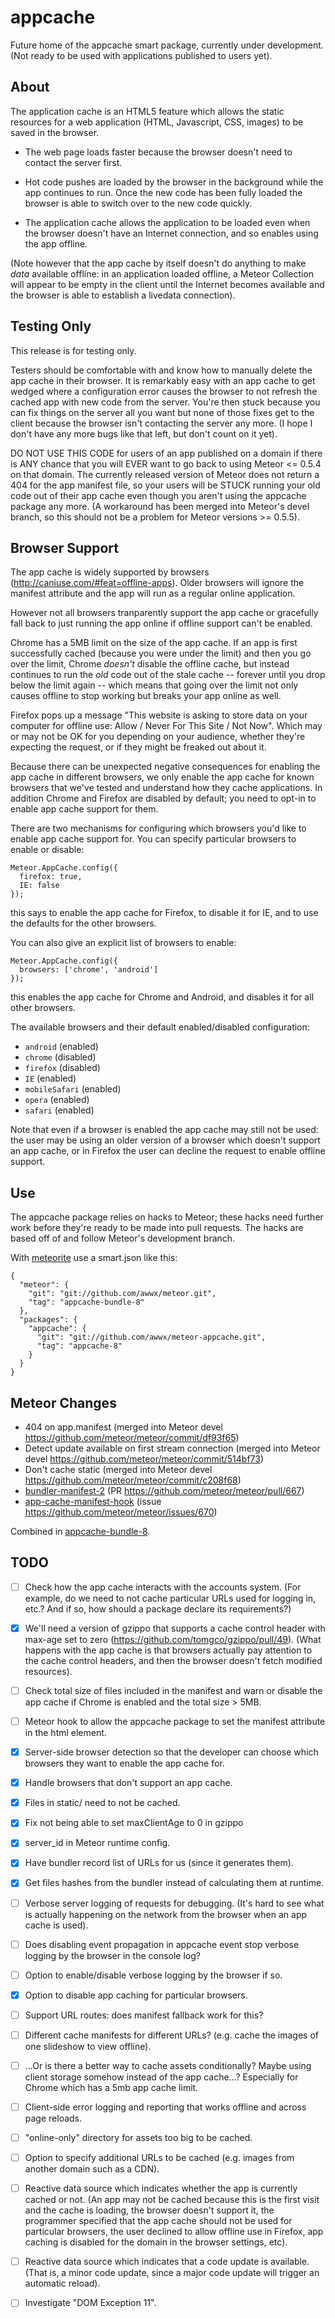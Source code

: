 appcache
========

Future home of the appcache smart package, currently under
development.  (Not ready to be used with applications
published to users yet).


About
-----

The application cache is an HTML5 feature which allows the static
resources for a web application (HTML, Javascript, CSS, images)
to be saved in the browser.

* The web page loads faster because the browser doesn't need to contact
  the server first.

* Hot code pushes are loaded by the browser in the background while the
  app continues to run.  Once the new code has been fully loaded the
  browser is able to switch over to the new code quickly.

* The application cache allows the application to be loaded even when
  the browser doesn't have an Internet connection, and so enables using
  the app offline.

(Note however that the app cache by itself doesn't do anything to make
*data* available offline: in an application loaded offline, a Meteor
Collection will appear to be empty in the client until the Internet
becomes available and the browser is able to establish a livedata
connection).


Testing Only
------------

This release is for testing only.

Testers should be comfortable with and know how to manually delete the
app cache in their browser.  It is remarkably easy with an app cache
to get wedged where a configuration error causes the browser to not
refresh the cached app with new code from the server.  You're then
stuck because you can fix things on the server all you want but none
of those fixes get to the client because the browser isn't contacting
the server any more.  (I hope I don't have any more bugs like that left,
but don't count on it yet).

DO NOT USE THIS CODE for users of an app published on a domain if
there is ANY chance that you will EVER want to go back to using Meteor
<= 0.5.4 on that domain.  The currently released version of Meteor
does not return a 404 for the app manifest file, so your users will be
STUCK running your old code out of their app cache even though you
aren't using the appcache package any more.  (A workaround has been
merged into Meteor's devel branch, so this should not be a problem for
Meteor versions >= 0.5.5).


Browser Support
---------------

The app cache is widely supported by browsers
(http://caniuse.com/#feat=offline-apps).  Older browsers will ignore
the manifest attribute and the app will run as a regular online
application.

However not all browsers tranparently support the app cache or
gracefully fall back to just running the app online if offline support
can't be enabled.

Chrome has a 5MB limit on the size of the app cache.  If an app is
first successfully cached (because you were under the limit) and then
you go over the limit, Chrome *doesn't* disable the offline cache, but
instead continues to run the *old* code out of the stale cache --
forever until you drop below the limit again -- which means that going
over the limit not only causes offline to stop working but breaks your
app online as well.

Firefox pops up a message "This website is asking to store data on
your computer for offline use: Allow / Never For This Site / Not Now".
Which may or may not be OK for you depending on your audience, whether
they're expecting the request, or if they might be freaked out about
it.

Because there can be unexpected negative consequences for enabling the
app cache in different browsers, we only enable the app cache for
known browsers that we've tested and understand how they cache
applications.  In addition Chrome and Firefox are disabled by default;
you need to opt-in to enable app cache support for them.

There are two mechanisms for configuring which browsers you'd like to
enable app cache support for.  You can specify particular browsers to
enable or disable:

````
Meteor.AppCache.config({
  firefox: true,
  IE: false
});
````

this says to enable the app cache for Firefox, to disable it for IE,
and to use the defaults for the other browsers.

You can also give an explicit list of browsers to enable:

````
Meteor.AppCache.config({
  browsers: ['chrome', 'android']
});
````

this enables the app cache for Chrome and Android, and disables it for
all other browsers.

The available browsers and their default enabled/disabled
configuration:

* `android` (enabled)
* `chrome` (disabled)
* `firefox` (disabled)
* `IE` (enabled)
* `mobileSafari` (enabled)
* `opera` (enabled)
* `safari` (enabled)

Note that even if a browser is enabled the app cache may still not be
used: the user may be using an older version of a browser which
doesn't support an app cache, or in Firefox the user can decline the
request to enable offline support.


Use
---

The appcache package relies on hacks to Meteor; these hacks need
further work before they're ready to be made into pull requests.  The
hacks are based off of and follow Meteor's development branch.

With
[meteorite](http://oortcloud.github.com/meteorite/) use a smart.json
like this:

    {
      "meteor": {
        "git": "git://github.com/awwx/meteor.git",
        "tag": "appcache-bundle-8"
      },
      "packages": {
        "appcache": {
          "git": "git://github.com/awwx/meteor-appcache.git",
          "tag": "appcache-8"
        }
      }
    }


Meteor Changes
--------------

* 404 on app.manifest (merged into Meteor devel https://github.com/meteor/meteor/commit/df93f65)
* Detect update available on first stream connection (merged into Meteor devel https://github.com/meteor/meteor/commit/514bf73)
* Don't cache static (merged into Meteor devel https://github.com/meteor/meteor/commit/c208f68)
* [bundler-manifest-2](https://github.com/awwx/meteor/tree/bundler-manifest-2) (PR https://github.com/meteor/meteor/pull/667)
* [app-cache-manifest-hook](https://github.com/awwx/meteor/tree/app-cache-manifest-hook) (issue https://github.com/meteor/meteor/issues/670)

Combined in [appcache-bundle-8](https://github.com/awwx/meteor/tree/appcache-bundle-8).


TODO
----

- [ ] Check how the app cache interacts with the accounts system.  (For example,
      do we need to not cache particular URLs used for logging in, etc.?  And if
      so, how should a package declare its requirements?)

- [x] We'll need a version of gzippo that supports a cache control header with max-age
      set to zero (https://github.com/tomgco/gzippo/pull/49).  (What happens with the
      app cache is that browsers actually pay attention to the cache control headers,
      and then the browser doesn't fetch modified resources).

- [ ] Check total size of files included in the manifest and warn or disable the
      app cache if Chrome is enabled and the total size > 5MB.

- [ ] Meteor hook to allow the appcache package to set the manifest attribute in the
      html element.

- [x] Server-side browser detection so that the developer can choose which
      browsers they want to enable the app cache for.

- [x] Handle browsers that don't support an app cache.

- [x] Files in static/ need to not be cached.

- [x] Fix not being able to set maxClientAge to 0 in gzippo

- [x] server_id in Meteor runtime config.

- [x] Have bundler record list of URLs for us (since it generates them).

- [x] Get files hashes from the bundler instead of calculating them at
      runtime.

- [ ] Verbose server logging of requests for debugging.  (It's hard to
      see what is actually happening on the network from the browser
      when an app cache is used).

- [ ] Does disabling event propagation in appcache event stop verbose
      logging by the browser in the console log?

- [ ] Option to enable/disable verbose logging by the browser if so.

- [x] Option to disable app caching for particular browsers.

- [ ] Support URL routes: does manifest fallback work for this?

- [ ] Different cache manifests for different URLs? (e.g. cache the
      images of one slideshow to view offline).

- [ ] ...Or is there a better way to cache assets conditionally?
      Maybe using client storage somehow instead of the app cache...?
      Especially for Chrome which has a 5mb app cache limit.

- [ ] Client-side error logging and reporting that works offline and
      across page reloads.

- [ ] "online-only" directory for assets too big to be cached.

- [ ] Option to specify additional URLs to be cached (e.g. images from
      another domain such as a CDN).

- [ ] Reactive data source which indicates whether the app is
      currently cached or not. (An app may not be cached because this
      is the first visit and the cache is loading, the browser doesn't
      support it, the programmer specified that the app cache should
      not be used for particular browsers, the user declined to allow
      offline use in Firefox, app caching is disabled for the domain
      in the browser settings, etc).

- [ ] Reactive data source which indicates that a code update is
      available.  (That is, a minor code update, since a major code
      update will trigger an automatic reload).

- [ ] Investigate "DOM Exception 11".
